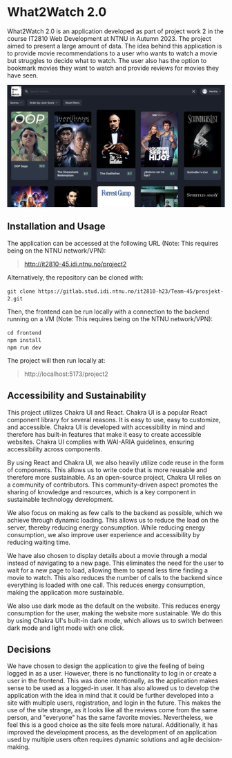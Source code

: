 # What2Watch 2.0

What2Watch 2.0 is an application developed as part of project work 2 in the course IT2810 Web Development at NTNU in Autumn 2023. The project aimed to present a large amount of data. The idea behind this application is to provide movie recommendations to a user who wants to watch a movie but struggles to decide what to watch. The user also has the option to bookmark movies they want to watch and provide reviews for movies they have seen.

![Image of website](/frontend/public/docs.png)

## Installation and Usage

The application can be accessed at the following URL (Note: This requires being on the NTNU network/VPN):

> http://it2810-45.idi.ntnu.no/project2

Alternatively, the repository can be cloned with:

`git clone https://gitlab.stud.idi.ntnu.no/it2810-h23/Team-45/prosjekt-2.git`

Then, the frontend can be run locally with a connection to the backend running on a VM (Note: This requires being on the NTNU network/VPN):

`cd frontend`  
`npm install`  
`npm run dev`

The project will then run locally at:

> http://localhost:5173/project2

## Accessibility and Sustainability

This project utilizes Chakra UI and React. Chakra UI is a popular React component library for several reasons. It is easy to use, easy to customize, and accessible. Chakra UI is developed with accessibility in mind and therefore has built-in features that make it easy to create accessible websites. Chakra UI complies with WAI-ARIA guidelines, ensuring accessibility across components.

By using React and Chakra UI, we also heavily utilize code reuse in the form of components. This allows us to write code that is more reusable and therefore more sustainable. As an open-source project, Chakra UI relies on a community of contributors. This community-driven aspect promotes the sharing of knowledge and resources, which is a key component in sustainable technology development.

We also focus on making as few calls to the backend as possible, which we achieve through dynamic loading. This allows us to reduce the load on the server, thereby reducing energy consumption. While reducing energy consumption, we also improve user experience and accessibility by reducing waiting time.

We have also chosen to display details about a movie through a modal instead of navigating to a new page. This eliminates the need for the user to wait for a new page to load, allowing them to spend less time finding a movie to watch. This also reduces the number of calls to the backend since everything is loaded with one call. This reduces energy consumption, making the application more sustainable.

We also use dark mode as the default on the website. This reduces energy consumption for the user, making the website more sustainable. We do this by using Chakra UI's built-in dark mode, which allows us to switch between dark mode and light mode with one click.

## Decisions

We have chosen to design the application to give the feeling of being logged in as a user. However, there is no functionality to log in or create a user in the frontend. This was done intentionally, as the application makes sense to be used as a logged-in user. It has also allowed us to develop the application with the idea in mind that it could be further developed into a site with multiple users, registration, and login in the future. This makes the use of the site strange, as it looks like all the reviews come from the same person, and "everyone" has the same favorite movies. Nevertheless, we feel this is a good choice as the site feels more natural. Additionally, it has improved the development process, as the development of an application used by multiple users often requires dynamic solutions and agile decision-making.
